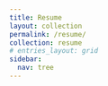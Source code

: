 ```yaml
---
title: Resume
layout: collection
permalink: /resume/
collection: resume
# entries_layout: grid
sidebar:
  nav: tree
---
```

